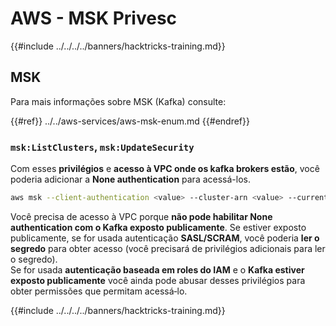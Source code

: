 # AWS - MSK Privesc

{{#include ../../../../banners/hacktricks-training.md}}

## MSK

Para mais informações sobre MSK (Kafka) consulte:

{{#ref}}
../../aws-services/aws-msk-enum.md
{{#endref}}

### `msk:ListClusters`, `msk:UpdateSecurity`

Com esses **privilégios** e **acesso à VPC onde os kafka brokers estão**, você poderia adicionar a **None authentication** para acessá-los.
```bash
aws msk --client-authentication <value> --cluster-arn <value> --current-version <value>
```
Você precisa de acesso à VPC porque **não pode habilitar None authentication com o Kafka exposto publicamente**. Se estiver exposto publicamente, se for usada autenticação **SASL/SCRAM**, você poderia **ler o segredo** para obter acesso (você precisará de privilégios adicionais para ler o segredo).\
Se for usada **autenticação baseada em roles do IAM** e o **Kafka estiver exposto publicamente** você ainda pode abusar desses privilégios para obter permissões que permitam acessá‑lo.

{{#include ../../../../banners/hacktricks-training.md}}
